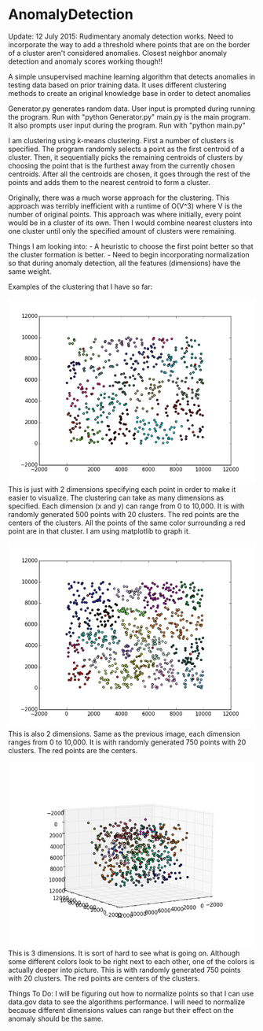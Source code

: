 # AnomalyDetection
Update: 12 July 2015: Rudimentary anomaly detection works. Need to incorporate the way to add a threshold where points that are on the border of a cluster aren't considered anomalies. Closest neighbor anomaly detection and anomaly scores working though!!


A simple unsupervised machine learning algorithm that detects anomalies in testing data based on prior training data. 
It uses different clustering methods to create an original knowledge base in order to detect anomalies

Generator.py generates random data. User input is prompted during running the program. Run with "python Generator.py"
main.py is the main program. It also prompts user input during the program. Run with "python main.py"

I am clustering using k-means clustering. First a number of clusters is specified. The program randomly selects a point as the first centroid of a cluster. Then, it sequentially picks the remaining centroids of clusters by choosing the point that is the furthest away from the currently chosen centroids. After all the centroids are chosen, it goes through the rest of the points and adds them to the nearest centroid to form a cluster.

Originally, there was a much worse approach for the clustering. This approach was terribly inefficient with a runtime of O(V^3) where V is the number of original points. This approach was where initially, every point would be in a cluster of its own. Then I would combine nearest clusters into one cluster until only the specified amount of clusters were remaining.

Things I am looking into: 
	- A heuristic to choose the first point better so that the cluster formation is better.
	- Need to begin incorporating normalization so that during anomaly detection, all the features (dimensions) have the same weight. 
	
Examples of the clustering that I have so far:

![alt tag](https://github.com/eswardhinak/AnomalyDetection/blob/master/pics/figure_1.png)
This is just with 2 dimensions specifying each point in order to make it easier to visualize. The clustering can take as many dimensions as specified. Each dimension (x and y) can range from 0 to 10,000. It is with randomly generated 500 points with 20 clusters. The red points are the centers of the clusters. All the points of the same color surrounding a red point are in that cluster. I am using matplotlib to graph it. 

![alt tag](https://github.com/eswardhinak/AnomalyDetection/blob/master/pics/figure_2.png)
This is also 2 dimensions. Same as the previous image, each dimension ranges from 0 to 10,000. It is with randomly generated 750 points with 20 clusters. The red points are the centers. 

![alt tag](https://github.com/eswardhinak/AnomalyDetection/blob/master/pics/figure_3.png)
This is 3 dimensions. It is sort of hard to see what is going on. Although some different colors look to be right next to each other, one of the colors is actually deeper into picture. This is with randomly generated 750 points with 20 clusters. The red points are centers of the clusters. 

 

Things To Do: 
I will be figuring out how to normalize points so that I can use data.gov data to see the algorithms performance. I will need to normalize because different dimensions values can range but their effect on the anomaly should be the same.






